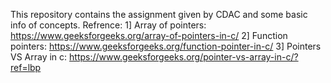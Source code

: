 This repository contains the assignment given by CDAC and some basic info of concepts.
Refrence: 
1] Array of pointers: https://www.geeksforgeeks.org/array-of-pointers-in-c/
2] Function pointers: https://www.geeksforgeeks.org/function-pointer-in-c/
3] Pointers VS Array in c: https://www.geeksforgeeks.org/pointer-vs-array-in-c/?ref=lbp
